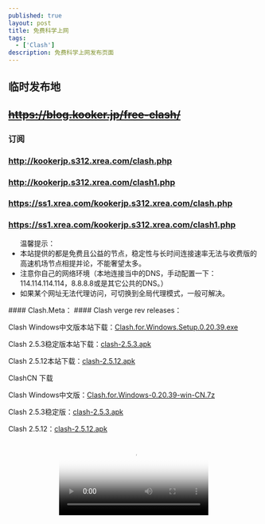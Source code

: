 ```yaml
---
published: true
layout: post
title: 免费科学上网
tags: 
  - ['Clash']
description: 免费科学上网发布页面
---
```

## 临时发布地
## <del><https://blog.kooker.jp/free-clash/></del>
### 订阅
### <http://kookerjp.s312.xrea.com/clash.php>
### <http://kookerjp.s312.xrea.com/clash1.php>
### <https://ss1.xrea.com/kookerjp.s312.xrea.com/clash.php>
### <https://ss1.xrea.com/kookerjp.s312.xrea.com/clash1.php>
<ul>温馨提示：
<li>本站提供的都是免费且公益的节点，稳定性与长时间连接速率无法与收费版的高速机场节点相提并论，不能奢望太多。
<li>注意你自己的网络环境（本地连接当中的DNS，手动配置一下：114.114.114.114，8.8.8.8或是其它公共的DNS。）
<li>如果某个网址无法代理访问，可切换到全局代理模式，一般可解决。
</ul>
#### Clash.Meta： <https://github.com/MetaCubeX/mihomo/tree/Meta>
#### Clash verge rev releases： <https://github.com/clash-verge-rev/clash-verge-rev/releases>
<p>Clash Windows中文版本站下载：<a href="{{ site.soft_url }}Clash.for.Windows.Setup.0.20.39.exe">Clash.for.Windows.Setup.0.20.39.exe</a></p>
<p>Clash 2.5.3稳定版本站下载：<a href="{{ site.apps_url }}clash-2.5.3.apk">clash-2.5.3.apk</a></p>
<p>Clash 2.5.12本站下载：<a href="{{ site.apps_url }}clash-2.5.12.apk">clash-2.5.12.apk</a></p>
ClashCN 下载 <https://clashcn.com/88.html>  <https://clashcn.com/1.html>
<p>Clash Windows中文版：<a href="https://down.clashcn.com/soft/clashcn.com_Clash.for.Windows-0.20.39-win-CN.7z">Clash.for.Windows-0.20.39-win-CN.7z</a></p>
<p>Clash 2.5.3稳定版：<a href="https://down.clashcn.com/soft/clashcn.com_cfa-2.5.3.apk">clash-2.5.3.apk</a></p>
<p>Clash 2.5.12：<a href="https://down.clashcn.com/soft/clashcn.com_cfa-2.5.12-premium-universal-release.apk">clash-2.5.12.apk</a></p>

<p><video src="{{ site.media_url }}Jonathans-Song.mp4" poster="{{ site.img_url }}2020/Jonathans-Song.jpeg" controls="controls" style="max-width: 100%; display: block; margin-left: auto; margin-right: auto;"></video></p>
